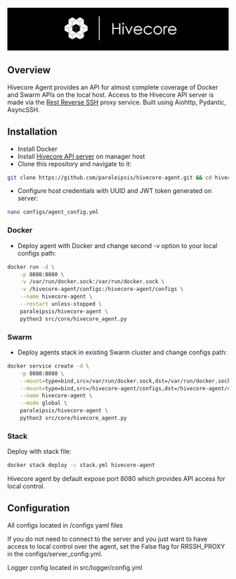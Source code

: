 ![Image alt](https://github.com/paraleipsis/repo_images/raw/main/hivecore/7.png)

## Overview

Hivecore Agent provides an API for almost complete coverage of Docker and Swarm APIs on the local host. Access to the Hivecore API server is made via the [Rest Reverse SSH](https://github.com/paraleipsis/rrssh) proxy service. Built using Aiohttp, Pydantic, AsyncSSH.

## Installation

- Install Docker
- Install [Hivecore API server](https://github.com/paraleipsis/hivecore) on manager host
- Clone this repository and navigate to it:
  
```bash
git clone https://github.com/paraleipsis/hivecore-agent.git && cd hivecore-agent
```

- Configure host credentials with UUID and JWT token generated on server:

```bash
nano configs/agent_config.yml
```

### Docker

- Deploy agent with Docker and change second -v option to your local configs path:

```bash
docker run -d \
    -p 8080:8080 \
    -v /var/run/docker.sock:/var/run/docker.sock \
    -v /hivecore-agent/configs:/hivecore-agent/configs \
    --name hivecore-agent \
    --restart unless-stopped \
    paraleipsis/hivecore-agent \
    python3 src/core/hivecore_agent.py 
```

### Swarm

- Deploy agents stack in existing Swarm cluster and change configs path:

```bash
docker service create -d \
    -p 8080:8080 \
    --mount=type=bind,src=/var/run/docker.sock,dst=/var/run/docker.sock \
    --mount=type=bind,src=/hivecore-agent/configs,dst=/hivecore-agent/configs \
    --name hivecore-agent \
    --mode global \
    paraleipsis/hivecore-agent \
    python3 src/core/hivecore_agent.py 
```

### Stack

Deploy with stack file:

```bash
docker stack deploy -c stack.yml hivecore-agent
```

Hivecore agent by default expose port 8080 which provides API access for local control.

## Configuration 

All configs located in /configs yaml files

If you do not need to connect to the server and you just want to have access to local control over the agent, set the False flag for RRSSH_PROXY in the configs/server_config.yml.

Logger config located in src/logger/config.yml

